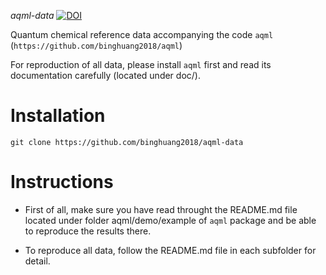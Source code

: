 *aqml-data*
[![DOI](https://zenodo.org/badge/DOI/10.5281/zenodo.3911072.svg)](https://doi.org/10.5281/zenodo.3911072)

Quantum chemical reference data accompanying the code `aqml` (`https://github.com/binghuang2018/aqml`)


For reproduction of all data, please install `aqml` first and read its documentation carefully (located under doc/).


# Installation

`git clone https://github.com/binghuang2018/aqml-data`

# Instructions

- First of all, make sure you have read throught the README.md file located under folder aqml/demo/example of `aqml` package and be able to reproduce the results there.

- To reproduce all data, follow the README.md file in each subfolder for detail.

